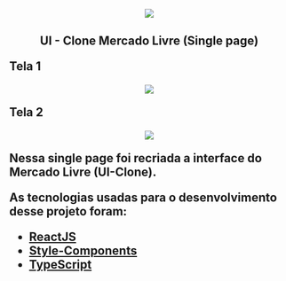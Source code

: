 
<p align="center"> <img src="https://olist.com/wp-content/uploads/2018/04/marketplace-mercado-livre-3.png"></p>
<h2><p align="center"><strong> UI - Clone Mercado Livre (Single page) 

<strong>Tela 1</strong>


<p align="center">
<img src="https://uploaddeimagens.com.br/images/002/883/039/original/interface.1.JPG?1600344678">
</p>


<strong>Tela 2</strong>


<p align="center">
<img src="https://uploaddeimagens.com.br/images/002/883/041/original/interface.2.JPG?1600344727">
</p>



<p> 
Nessa single page foi recriada a interface do Mercado Livre (UI-Clone).</P> 
<P> As tecnologias usadas para o desenvolvimento desse projeto foram:</p>

 - <a href="https://pt-br.reactjs.org/">ReactJS</a>
 - <a href="https://styled-components.com/">Style-Components</a> 
 - <a href="https://www.typescriptlang.org/">TypeScript</a> 
